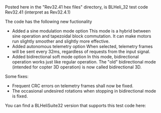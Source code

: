 Posted here in the "Rev32.41 hex files" directory, is BLHeli_32 test code Rev32.41 (interpret as Rev32.4.1)

The code has the following new fuctionality
- Added a sine modulation mode option
  This mode is a hybrid between sine operation and tapezoidal block commutation.
  It can make motors run slightly smoother and slightly more effective.
- Added autonomous telemetry option
  When selected, telemetry frames will be sent every 32ms, regardless of requests from the input signal.
- Added bidirectional soft mode option
  In this mode, bidirectional operation works just like regular operation.
  The "old" bidirectional mode (intended for copter 3D operation) is now called bidirectional 3D.

Some fixes:
- Frequent CRC errors on telemetry frames shall now be fixed.
- The occasional undesired rotations when stopping in bidirectional mode is fixed.

You can find a BLHeliSuite32 version that supports this test code here:
